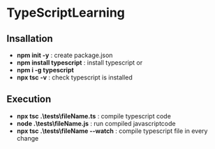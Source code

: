 # TypeScriptLearning

## Insallation
 * **npm init -y** : create package.json
 * **npm install typescript** : install typescript or
  * **npm i -g typescript**
 * **npx tsc -v** : check typescript is installed

## Execution
 * **npx tsc .\tests\fileName.ts** : compile typescript code
 * **node .\tests\fileName.js** : run compiled javascriptcode
 * **npx tsc .\tests\fileName --watch** : compile typescript file in every change
